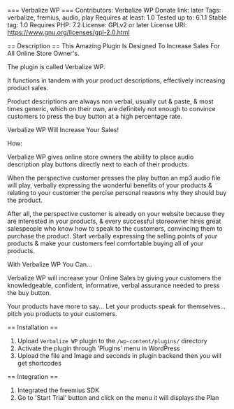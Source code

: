 === Verbalize WP ===
Contributors: Verbalize WP
Donate link: later
Tags: verbalize, fremius, audio, play
Requires at least: 1.0
Tested up to: 6.1.1
Stable tag: 1.0
Requires PHP: 7.2
License: GPLv2 or later
License URI: https://www.gnu.org/licenses/gpl-2.0.html

== Description ==
This Amazing Plugin Is Designed To Increase Sales For All Online Store Owner's.

The plugin is called Verbalize WP.

It functions in tandem with your product descriptions, effectively increasing product sales.

Product descriptions are always non verbal, usually cut & paste, & most times generic, which on their own, are definitely not enough to convince customers to press the buy button at a high percentage rate.

Verbalize WP
Will Increase Your Sales!

How:

Verbalize WP gives online store owners the ability to place audio description play buttons directly next to each of their products.

When the perspective customer presses the play button an mp3 audio file will play, verbally expressing the wonderful benefits of your products & relating to your customer the percise personal reasons why they should buy the product.

After all, the perspective customer is already on your website because they are interested in your products, & every successful storeowner hires great salespeople who know how to speak to the customers, convincing them to purchase the product.
Start verbally expressing the selling points of your products & make your customers feel comfortable buying all of your products.

With Verbalize WP
You Can...

Verbalize WP will increase your Online Sales by giving your customers the knowledgeable, confident, informative, verbal assurance needed to press the buy button.

Your products have more to say...
Let your products speak for themselves...
pitch you products to your customers.

== Installation ==
 
1. Upload `Verbalize WP` plugin to the `/wp-content/plugins/` directory
2. Activate the plugin through 'Plugins' menu in WordPress
3. Upload the file and Image and seconds in plugin backend then you will get shortcodes

== Integration ==
1. Integrated the freemius SDK
2. Go to 'Start Trial' button and click on the menu it will displays the Plan
